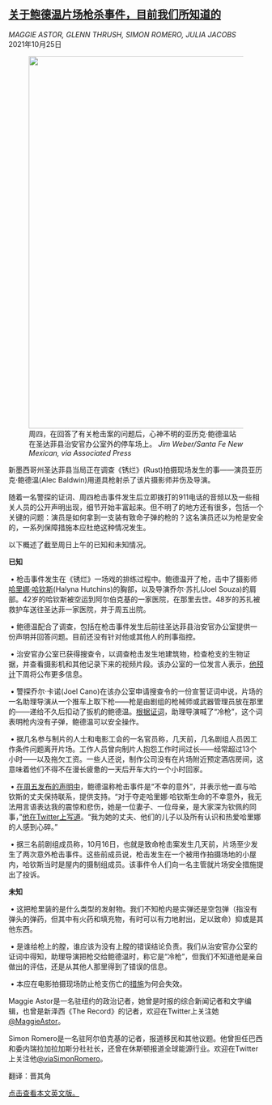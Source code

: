 <!--1635154621000-->
[关于鲍德温片场枪杀事件，目前我们所知道的](https://cn.nytimes.com/usa/20211025/alec-baldwin-shooting-investigation/)
------

<address>MAGGIE ASTOR, GLENN THRUSH, SIMON ROMERO, JULIA JACOBS</address><time pudate="2021-10-25 05:08:41" datetime="2021-10-25 05:08:41">2021年10月25日</time><figure><img src="https://images.weserv.nl/?url=static01.nyt.com/images/2021/10/23/insider/23baldwin-A1/merlin_196650660_fa96d35b-91da-4a3c-9c93-2b2170045419-master1050.jpg" width="1050" height="736"><figcaption>周四，在回答了有关枪击案的问题后，心神不明的亚历克·鲍德温站在圣达菲县治安官办公室外的停车场上。 <cite>Jim Weber/Santa Fe New Mexican, via Associated Press</cite></figcaption></figure><section><p>新墨西哥州圣达菲县当局正在调查《锈烂》(Rust)拍摄现场发生的事——演员亚历克·鲍德温(Alec Baldwin)用道具枪射杀了该片摄影师并伤及导演。</p><p>随着一名警探的证词、周四枪击事件发生后立即拨打的911电话的音频以及一些相关人员的公开声明出现，细节开始丰富起来。但不明了的地方还有很多，包括一个关键的问题：演员是如何拿到一支装有致命子弹的枪的？这名演员还以为枪是安全的，一系列保障措施本应杜绝这种情况发生。</p><p>以下概述了截至周日上午的已知和未知情况。</p><p><b>已知</b></p><p> • 枪击事件发生在《锈烂》一场戏的排练过程中。鲍德温开了枪，击中了摄影师<a href="https://www.nytimes.com/2021/10/22/movies/halyna-hutchins-alec-baldwin-rust.html">哈里娜·哈钦斯</a>(Halyna Hutchins)的胸部，以及导演乔尔·苏扎(Joel Souza)的肩部。42岁的哈钦斯被空运到阿尔伯克基的一家医院，在那里去世。48岁的苏扎被救护车送往圣达菲一家医院，并于周五出院。</p><p> • 鲍德温配合了调查，包括在枪击事件发生后前往圣达菲县治安官办公室提供一份声明并回答问题。目前还没有针对他或其他人的刑事指控。</p><p> • 治安官办公室已获得搜查令，以调查枪击发生地建筑物，检查枪支的生物证据，并查看摄影机和其他记录下来的视频片段。该办公室的一位发言人表示，<a href="https://www.nytimes.com/live/2021/10/22/us/alec-baldwin-shooting-movie-set/the-sheriffs-office-says-it-is-still-unclear-why-a-gun-used-as-a-prop-killed-one-person">他预计</a>下周将公布更多信息。</p><p> • 警探乔尔·卡诺(Joel Cano)在该办公室申请搜查令的一份宣誓证词中说，片场的一名助理导演从一个推车上取下枪——枪是由剧组的枪械师或武器管理员放在那里的——递给不久后扣动了扳机的鲍德温。<a href="https://www.nytimes.com/2021/10/21/us/alec-baldwin-shooting-rust-movie.html">根据证词</a>，助理导演喊了“冷枪”，这个词表明枪内没有子弹，鲍德温可以安全操作。</p><p> • 据几名参与制片的人士和电影工会的一名官员称，几天前，几名剧组人员因工作条件问题离开片场。工作人员曾向制片人抱怨工作时间过长——经常超过13个小时——以及拖欠工资。一些人还说，制作公司没有在片场附近预定酒店房间，这意味着他们不得不在漫长疲惫的一天后开车大约一个小时回家。</p><p> • <a href="https://www.nytimes.com/live/2021/10/22/us/alec-baldwin-shooting-movie-set/alec-baldwin-statement">在周五发布的声明中</a>，鲍德温称枪击事件是“不幸的意外”，并表示他一直与哈钦斯的丈夫保持联系，提供支持。“对于夺走哈里娜·哈钦斯生命的不幸意外，我无法用言语表达我的震惊和悲伤，她是一位妻子、一位母亲，是大家深为钦佩的同事，”<a rel="noopener noreferrer" target="_blank" href="https://twitter.com/AlecBaldwin/status/1451572461787439106" title="Link: https://twitter.com/AlecBaldwin/status/1451572461787439106">他在Twitter上写道</a>。“我为她的丈夫、他们的儿子以及所有认识和热爱哈里娜的人感到心碎。”</p><p> • 据三名前剧组成员称，10月16日，也就是致命枪击案发生几天前，片场至少发生了两次意外枪击事件。这些前成员说，枪击发生在一个被用作拍摄场地的小屋内，哈钦斯当时是屋内的摄制组成员。该事件令人们向一名主管就片场安全措施提出了投诉。</p><p><b>未知</b></p><p> • 这把枪里装的是什么类型的发射物。我们不知枪内是实弹还是空包弹（指没有弹头的弹药，但其中有火药和填充物，有时可以有力地射出，足以致命）抑或是其他东西。</p><p> • 是谁给枪上的膛，谁应该为没有上膛的错误结论负责。我们从治安官办公室的证词中得知，助理导演把枪交给鲍德温时，称它是“冷枪”，但我们不知道他是亲自做出的评估，还是从其他人那里得到了错误的信息。</p><p> • 本应在电影拍摄现场防止枪支伤亡的<a href="https://www.nytimes.com/2021/10/22/business/prop-guns-baldwin-shooting.html">措施</a>为何会失效。</p></section><footer><p>Maggie Astor是一名驻纽约的政治记者，她曾是时报的综合新闻记者和文字编辑，也曾是新泽西《The Record》的记者，欢迎在Twitter上关注她<a rel="nofollow" target="_blank" href="https://twitter.com/MaggieAstor">@MaggieAstor</a>。</p><p>Simon Romero是一名驻阿尔伯克基的记者，报道移民和其他议题。他曾担任巴西和委内瑞拉加拉加斯分社社长，还曾在休斯顿报道全球能源行业。欢迎在Twitter上关注他<a rel="nofollow" target="_blank" href="https://twitter.com/viaSimonRomero">@viaSimonRomero</a>。</p><p>翻译：晋其角</p><p><a rel="nofollow" target="_blank" href="https://www.nytimes.com/article/alec-baldwin-shooting-investigation.html">点击查看本文英文版。</a></p></footer>
